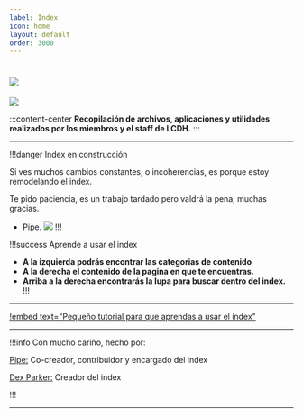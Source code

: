 ```yaml
---
label: Index
icon: home
layout: default
order: 3000
---
```


# ![](https://i.postimg.cc/x1NF5Y7F/banner-lcdh.png)


![](https://i.postimg.cc/Tw1X6rmP/Proyecto-nuevo-27.png)


:::content-center
**Recopilación de archivos, aplicaciones y utilidades realizados por los miembros y el staff de LCDH.**
:::


---

!!!danger Index en construcción

Si ves muchos cambios constantes, o incoherencias, es porque estoy remodelando el index.

Te pido paciencia, es un trabajo tardado pero valdrá la pena, muchas gracias. 


- Pipe. ![](https://images-ext-1.discordapp.net/external/4YQiWQevguiDbfOGmq5orfGp-lMulNDAHYaXL-aHh5M/https/i.imgur.com/tFp98Tp.png?width=31&height=31)
!!!



!!!success Aprende a usar el index

- **A la izquierda podrás encontrar las categorias de contenido**
- **A la derecha el contenido de la pagina en que te encuentras.**
- **Arriba a la derecha encontrarás la lupa para buscar dentro del index.**
!!!

---


[!embed text="Pequeño tutorial para que aprendas a usar el index"](https://www.youtube.com/watch?v=bSdQj4cgvCo&feature=youtu.be)


---

!!!info Con mucho cariño, hecho por:

[Pipe:](https://rentry.co/8xrygz) Co-creador, contribuidor y encargado del index

[Dex Parker:](https://rentry.co/links-noir-room) Creador del index

!!!

---

